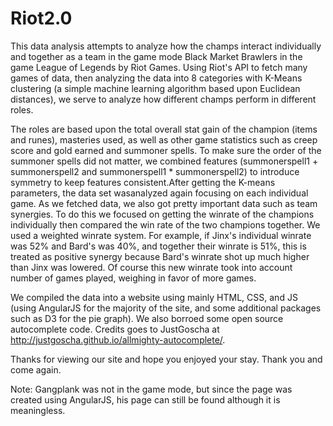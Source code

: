 # Riot2.0

This data analysis attempts to analyze how the champs interact individually and together as a team in the game mode 
Black Market Brawlers in the game League of Legends by Riot Games. Using Riot's API to fetch many games of data,
then analyzing the data into 8 categories with K-Means clustering (a simple machine learning algorithm based upon
Euclidean distances), we serve to analyze how different champs perform in different roles.

The roles are based upon the total overall stat gain of the champion (items and runes), masteries used, as well as 
other game statistics such as creep score and gold earned and summoner spells. To make sure the order of the
summoner spells did not matter, we combined features (summonerspell1 + summonerspell2 and summonerspell1 * 
summonerspell2) to introduce symmetry to keep features consistent.After getting the K-means parameters, 
the data set wasanalyzed again focusing on each individual game. As we fetched data, we also got pretty important
data such as team synergies. To do this we focused on getting the winrate of the champions individually then 
compared the win rate of the two champions together. We used a weighted winrate system. For example, if Jinx's
individual winrate was 52% and Bard's was 40%, and together their winrate is 51%, this is treated as positive 
synergy because Bard's winrate shot up much higher than Jinx was lowered. Of course this new winrate took into
account number of games played, weighing in favor of more games.

We compiled the data into a website using mainly HTML, CSS, and JS (using AngularJS for the majority of the site,
and some additional packages such as D3 for the pie graph). We also borroed some open source autocomplete code.
Credits goes to JustGoscha at http://justgoscha.github.io/allmighty-autocomplete/.

Thanks for viewing our site and hope you enjoyed your stay. Thank you and come again.

Note: Gangplank was not in the game mode, but since the page was created using AngularJS, his page can still be 
found although it is meaningless.
